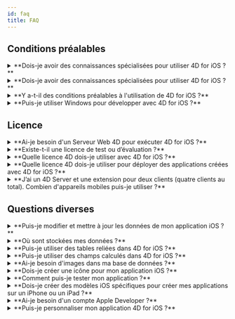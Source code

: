 ```yaml
---
id: faq
title: FAQ
---
```


## Conditions préalables

<details>
<summary>
    **Dois-je avoir des connaissances spécialisées pour utiliser 4D for iOS ?**
</summary>

4D for Android is currently under development. A preview version is available starting with 4D v19.

</details> <details>
<summary>
    **Dois-je avoir des connaissances spécialisées pour utiliser 4D for iOS ?**
</summary>

Avec 4D for iOS, vous pouvez facilement créer de nouveaux projets mobiles directement depuis 4D, sans qu'une connaissance préalable dans la création d’applications iOS natives soit nécessaire !

L'éditeur de projet mobile a été conçu de façon à ce que 4D for iOS soit utilisé sans aucune connaissance spécifique en développement d’applications mobiles.

</details>

<details>
<summary>
**Y a-t-il des conditions préalables à l'utilisation de 4D for iOS ?**
</summary>

### Tableau de comparaison de version

| Xcode  | Swift | iOS  | 4D          | macOS   |
| ------ | ----- | ---- | ----------- | ------- |
| 12.4   | 5.3.2 | 14.4 | 18R6 beta   | 10.15.4 |
| 12.2   | 5.3   | 14.2 | 18R5 & 18.3 | 10.15.4 |
| 12.0   | 5.3   | 14.0 | 18R4        | 10.15.4 |
| 11.5   | 5.2.4 | 13.5 | 18R3        | 10.15.2 |
| 11.4   | 5.2   | 13.4 | 18.2        | 10.15.2 |
| 11.3.1 | 5.1.3 | 13.3 | 18.1        | 10.14.4 |
| 11.3.1 | 5.1.3 | 13.3 | 18R2        | 10.14.4 |
| 11.2   | 5.1   | 13.2 | 18          | 10.14.4 |
| 10.2.1 | 5.0   | 12.2 | 17R6        | 10.14.4 |
| 10.2   | 4.2.1 | 12.2 | 17R5        | 10.14.3 |
| 10.1   | 4.2.1 | 12   | 17R4        | 10.13.6 |
| 10.0   | 4.2   | 12   | 17R3        | 10.13.6 |
| 9.4    | 4.1.2 | 11.4 | 17R2        | 10.13.2 |
| 9.3.1  | 4.1   | 11.3 | 17R2        | 10.13.2 |

Si vous souhaitez une version antérieure de Xcode, vous pouvez la télécharger ici : https://developer.apple.com/download/more/

=> Seuls les développeurs ayant souscrit au Apple Developer Program peuvent télécharger des versions antérieures sur le site web Apple Developer.

Veuillez consulter [ici](prerequisites.html) la liste des conditions préalables.

</details>


<details>
<summary>
**Puis-je utiliser Windows pour développer avec 4D for iOS ?**
</summary>

Non. Vous devez développer sur macOS, puisque la compilation de l’application finale et l'exécution du simulateur se font à l'aide de Xcode.

</details>


## Licence

<details>
<summary>
**Ai-je besoin d'un Serveur Web 4D pour exécuter 4D for iOS ?**
</summary>

Non – 4D for iOS est inclus dans 4D Server v17 R2 et dans les versions plus récentes.

</details>



<details>
<summary>
**Existe-t-il une licence de test ou d’évaluation ?**
</summary>

Si vous avez déjà une licence 4D Developer Pro ou 4D Server de 4D v17 R2 ou de versions plus récentes, 4D for iOS y est inclus.

Si vous n’êtes pas un partenaire 4D ou si vous ne participez pas au programme de maintenance de 4D, vous devez attendre la sortie de 4D v18.

</details>


<details>
<summary>
**Quelle licence 4D dois-je utiliser avec 4D for iOS ?**
</summary>

Pour développer des applications 4D for iOS, vous avez besoin d’une licence 4D Developer Pro v17 R2 (macOS) ou une version plus récente.

</details>


<details>
<summary>
**Quelle licence 4D dois-je utiliser pour déployer des applications créées avec 4D for iOS ?**
</summary>

Pour déployer des applications 4D for iOS, vous aurez besoin d’une licence 4D Server (macOS ou Windows) v17 R2 ou d'une licence plus récente.

Aucune autre licence n'est nécessaire. Vos applications 4D for iOS partageront les mêmes licences que celles de 4D Remote (client).

Les clients peuvent se connecter sur des PC Mac ou Windows, ou sur des mobiles iPhone, tant que tous les utilisateurs simultanés sont couverts par la licence 4D Server.

</details>


<details>
<summary>
**J’ai un 4D Server et une extension pour deux clients (quatre clients au total). Combien d'appareils mobiles puis-je utiliser ?**
</summary>

Vous pouvez utiliser jusqu'à quatre appareils mobiles.

</details>


## Questions diverses

<details>
<summary>
**Puis-je modifier et mettre à jour les données de mon application iOS ?**
</summary>

Oui, bien entendu.

</details>

<details>
<summary>
**Où sont stockées mes données ?**
</summary>

Vos données sont stockées localement sur vos appareils iOS. Cela vous permettra d'accéder à vos données en mode hors ligne.

</details>


<details>
<summary>
**Puis-je utiliser des tables reliées dans 4D for iOS ?**
</summary>

Conscients de votre utilisation fréquente des tables liées, nous travaillons actuellement sur leur accessibilité, prévue pour une version ultérieure de 4D for iOS.

</details>


<details>
<summary>
**Puis-je utiliser des champs calculés dans 4D for iOS ?**
</summary>

Vous avez la possibilité de créer des champs pré-calculés dans 4D et de les publier depuis la [section Structure](structure.html) dans l'éditeur de projet de 4D for iOS.

</details>


<details>
<summary>
**Ai-je besoin d'images dans ma base de données ?**
</summary>

Les images ne sont pas obligatoires, mais nous vous recommandons d'en utiliser pour garantir la meilleure expérience utilisateur.

4D for iOS offre une variété de modèles de [formulaires Liste](list-form-templates.html) et de [formulaires détaillés](detail-form-templates.html). Avec ou sans images, avec des graphiques, etc.

</details>

<details>
<summary>
**Dois-je créer une icône pour mon application iOS ?**
</summary>

Il est fortement recommandé d'avoir une icône pour votre application 4D for iOS. Si vous n'en avez pas, l'icône par défaut (le logo 4D) sera affichée.

Si vous possédez déjà une icône pour votre application 4D, vous pouvez la glisser-déposer directement dans la zone consacrée à l'icône dans la section [Général](general.html) de l'éditeur de projet.

</details>


<details>
<summary>
**Comment puis-je tester mon application ?**
</summary>

4D for iOS vous permet de tester vos applications dans le [Simulateur](simulator.html). Pour tester votre application sur votre appareil iOS, il vous faut un **compte Apple Developer payant** (install-device.html) (iPhone et iPad).

**Note :** Pour installer votre application avec un **compte Apple Developer gratuit**, vous pouvez ouvrir votre projet iOS généré et installer votre application via Xcode.

</details>


<details>
<summary>
**Dois-je créer des modèles iOS spécifiques pour créer mes applications sur un iPhone ou un iPad ?**
</summary>

Tous les modèles disponibles dans 4D for iOS sont optimisés pour iPhone. Ils fonctionnent également parfaitement sur les iPad.

</details>



<details>
<summary>
     **Ai-je besoin d'un compte Apple Developer ?**
</summary>

Pour tester votre application, vous devez créer au moins un [compte Apple Developer gratuit](free-developer-account.html).

Pour déployer une application 4D for iOS, vous devez adhérer au [Apple Developer Enterprise Program](register-apple-developer-enterprise-program.html) (pour un déploiement interne) ou au [Apple Developer Program](register-apple-developer-program-organization.html) (pour un déploiement sur App Store).

</details>

<details>
<summary>
**Puis-je personnaliser mon application 4D for iOS ?**
</summary>

4D for iOS génère un véritable projet Xcode que vous pouvez [ouvrir et modifier](open-xcode.html) à votre guise.

</details>




